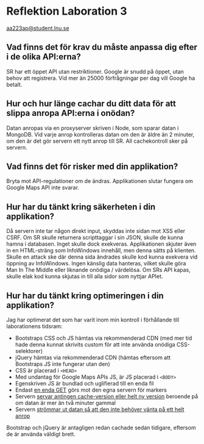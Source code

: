 # Reflektion Laboration 3
aa223ap@student.lnu.se

## Vad finns det för krav du måste anpassa dig efter i de olika API:erna?

SR har ett öppet API utan restriktioner. Google är snudd på öppet, utan behov att registrera.
Vid mer än 25000 förfrågningar per dag vill Google ha betalt.

## Hur och hur länge cachar du ditt data för att slippa anropa API:erna i onödan?

Datan anropas via en proxyserver skriven i Node, som sparar datan i MongoDB.
Vid varje anrop kontrolleras datan om den är äldre än 2 minuter, om den är det gör servern ett nytt anrop till SR.
All cachekontroll sker på servern.

## Vad finns det för risker med din applikation?

Bryta mot API-regulationer om de ändras. Applikationen slutar fungera om Google Maps API inte svarar.

## Hur har du tänkt kring säkerheten i din applikation?

Då servern inte tar någon direkt input, skyddas inte sidan mot XSS eller CSRF. Om SR skulle returnera scripttaggar i sin JSON, skulle de kunna hamna i databasen. Inget skulle dock exekveras.
Applikationen skjuter även in en HTML-sträng som InfoWindows innehåll, men denna sätts på klienten. Skulle en attack ske där denna sida ändrades skulle kod kunna exekvera vid öppning av InfoWindows.
Ingen känslig data hanteras, vilket skulle göra Man In The Middle eller liknande onödiga / värdelösa. Om SRs API kapas, skulle elak kod kunna skjutas in till alla sidor som nyttjar APIet.

## Hur har du tänkt kring optimeringen i din applikation?

Jag har optimerat det som har varit inom min kontroll i förhållande till laborationens tidsram:

* Bootstraps CSS och JS hämtas via rekommenderad CDN
(med mer tid hade denna kunnat skrivits custom för att inte använda onödiga CSS-selektorer)
* jQuery hämtas via rekommenderad CDN
(hämtas eftersom att Bootstraps JS inte fungerar utan den)
* CSS är placerad i `<HEAD>`
* Med undantag för Google Maps APIs JS, är JS placerad i `<BODY>`
* Egenskriven JS är bundlad och uglifierad till en enda fil
* Endast [en enda GET](https://github.com/antonkand/1DV449_aa223ap/blob/es6/lab3/traffic-report/frontend/src/js/vanilla/trafficreportES6.js#L202) görs mot den egna servern för markers
* Servern [servar antingen cache-version eller helt ny version](https://github.com/antonkand/1DV449_aa223ap/blob/es6/lab3/traffic-report/api/controllers/TrafficController.js#L13-L25) beroende på om datan är mer än två minuter gammal
* Servern [strömmar ut datan så att den inte behöver vänta på ett helt anrop](https://github.com/antonkand/1DV449_aa223ap/blob/es6/lab3/traffic-report/api/services/TrafficService.js#L16-L44)

Bootstrap och jQuery är antagligen redan cachade sedan tidigare, eftersom de är använda väldigt brett.